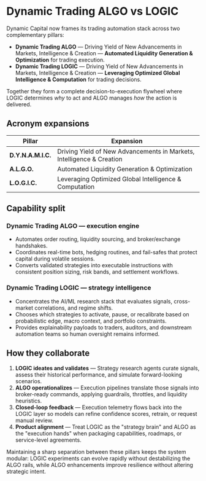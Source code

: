 # Dynamic Trading ALGO vs LOGIC

Dynamic Capital now frames its trading automation stack across two complementary pillars:

- **Dynamic Trading ALGO** — Driving Yield of New Advancements in Markets, Intelligence & Creation — **Automated Liquidity Generation & Optimization** for trading execution.
- **Dynamic Trading LOGIC** — Driving Yield of New Advancements in Markets, Intelligence & Creation — **Leveraging Optimized Global Intelligence & Computation** for trading decisions.

Together they form a complete decision-to-execution flywheel where LOGIC determines *why* to act and ALGO manages *how* the action is delivered.

## Acronym expansions

| Pillar | Expansion |
| --- | --- |
| **D.Y.N.A.M.I.C.** | Driving Yield of New Advancements in Markets, Intelligence & Creation |
| **A.L.G.O.** | Automated Liquidity Generation & Optimization |
| **L.O.G.I.C.** | Leveraging Optimized Global Intelligence & Computation |

## Capability split

### Dynamic Trading ALGO — execution engine

- Automates order routing, liquidity sourcing, and broker/exchange handshakes.
- Coordinates real-time bots, hedging routines, and fail-safes that protect capital during volatile sessions.
- Converts validated strategies into executable instructions with consistent position sizing, risk bands, and settlement workflows.

### Dynamic Trading LOGIC — strategy intelligence

- Concentrates the AI/ML research stack that evaluates signals, cross-market correlations, and regime shifts.
- Chooses which strategies to activate, pause, or recalibrate based on probabilistic edge, macro context, and portfolio constraints.
- Provides explainability payloads to traders, auditors, and downstream automation teams so human oversight remains informed.

## How they collaborate

1. **LOGIC ideates and validates** — Strategy research agents curate signals, assess their historical performance, and simulate forward-looking scenarios.
2. **ALGO operationalizes** — Execution pipelines translate those signals into broker-ready commands, applying guardrails, throttles, and liquidity heuristics.
3. **Closed-loop feedback** — Execution telemetry flows back into the LOGIC layer so models can refine confidence scores, retrain, or request manual review.
4. **Product alignment** — Treat LOGIC as the "strategy brain" and ALGO as the "execution hands" when packaging capabilities, roadmaps, or service-level agreements.

Maintaining a sharp separation between these pillars keeps the system modular: LOGIC experiments can evolve rapidly without destabilizing the ALGO rails, while ALGO enhancements improve resilience without altering strategic intent.
